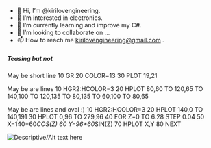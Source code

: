 - 👋 Hi, I’m @kirilovengineering.
- 👀 I’m interested in electronics.
- 🌱 I’m currently learning and improve my C#.
- 💞️ I’m looking to collaborate on ...
- 📫 How to reach me kirilovengineering@gmail.com .

<!---
kirilovengineering/kirilovengineering is a ✨ special ✨ repository because its `README.md` (this file) appears on your GitHub profile.
You can click the Preview link to take a look at your changes.
--->
##### Teasing but not

May be short line 
10 GR
20 COLOR=13
30 PLOT 19,21

May be are lines
10 HGR2:HCOLOR=3
20 HPLOT 80,60 TO 120,65 TO 140,100 TO 120,135 TO 80,135 TO 60,100 TO 80,65

May be are lines and oval :)
10 HGR2:HCOLOR=3
20 HPLOT 140,0 TO 140,191
30 HPLOT 0,96 TO 279,96
40 FOR Z=0 TO 6.28 STEP 0.04
50 X=140+60*COS(Z)
60 Y=96+60*SIN(Z)
70 HPLOT X,Y
80 NEXT

![Descriptive/Alt text here](https://cdn.glitch.com/worldscollide2.jpg)
